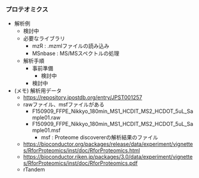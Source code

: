 ### プロテオミクス

- 解析例　
  - 検討中
  - 必要なライブラリ
    - mzR : .mzmlファイルの読み込み
    - MSnbase : MS/MSスペクトルの処理
  - 解析手順
    - 事前準備
      - 検討中
    - 検討中
- (メモ) 解析用データ　
  - https://repository.jpostdb.org/entry/JPST001257
  - rawファイル、msfファイルがある
    - F150909_FFPE_Nikkyo_180min_MS1_HCDIT_MS2_HCDOT_5uL_Sample01.raw
    - F150909_FFPE_Nikkyo_180min_MS1_HCDIT_MS2_HCDOT_5uL_Sample01.msf
      - msf : Proteome discovererの解析結果のファイル
  - https://bioconductor.org/packages/release/data/experiment/vignettes/RforProteomics/inst/doc/RforProteomics.html
  - https://bioconductor.riken.jp/packages/3.0/data/experiment/vignettes/RforProteomics/inst/doc/RforProteomics.pdf
  - rTandem
  
